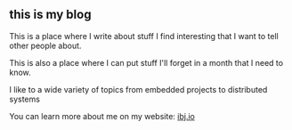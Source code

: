 ## this is my blog

This is a place where I write about stuff I find interesting that I want to tell
other people about.

This is also a place where I can put stuff I'll forget in a month that I need to
know.

I like to a wide variety of topics from embedded projects to distributed systems

You can learn more about me on my website: [ibj.io](https://ibj.io)

